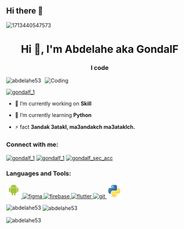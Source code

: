 ## Hi there 👋

![1713440547573](https://github.com/Abdelahe53/Abdelahe53/assets/74936090/582fb38a-0761-4d71-9838-2fc9e029eca6)
<h1 align="center">Hi 👋, I'm Abdelahe aka GondalF</h1>
<h3 align="center">I code</h3>
<img align="right" alt="Coding" width="400" src="https://i.gifer.com/Ow1T.gif">

<p align="left"> <img src="https://komarev.com/ghpvc/?username=abdelahe53&label=Profile%20views&color=0e75b6&style=flat" alt="abdelahe53" /> </p>

<p align="left"> <a href="https://twitter.com/gondalf_1" target="blank"><img src="https://img.shields.io/twitter/follow/gondalf_1?logo=twitter&style=for-the-badge" alt="gondalf_1" /></a> </p>

- 🔭 I’m currently working on **Skill**

- 🌱 I’m currently learning **Python**

- ⚡ fact **3andak 3atakl, ma3andakch ma3ataklch.**

<h3 align="left">Connect with me:</h3>
<p align="left">
<a href="https://twitter.com/gondalf_1" target="blank"><img align="center" src="https://raw.githubusercontent.com/rahuldkjain/github-profile-readme-generator/master/src/images/icons/Social/twitter.svg" alt="gondalf_1" height="30" width="40" /></a>
<a href="https://instagram.com/gondalf_1" target="blank"><img align="center" src="https://raw.githubusercontent.com/rahuldkjain/github-profile-readme-generator/master/src/images/icons/Social/instagram.svg" alt="gondalf_1" height="30" width="40" /></a>
<a href="https://discord.gg/gondalf_sec_acc" target="blank"><img align="center" src="https://raw.githubusercontent.com/rahuldkjain/github-profile-readme-generator/master/src/images/icons/Social/discord.svg" alt="gondalf_sec_acc" height="30" width="40" /></a>
</p>

<h3 align="left">Languages and Tools:</h3>
<p align="left"> <a href="https://developer.android.com" target="_blank" rel="noreferrer"> <img src="https://raw.githubusercontent.com/devicons/devicon/master/icons/android/android-original-wordmark.svg" alt="android" width="40" height="40"/> </a> <a href="https://www.figma.com/" target="_blank" rel="noreferrer"> <img src="https://www.vectorlogo.zone/logos/figma/figma-icon.svg" alt="figma" width="40" height="40"/> </a> <a href="https://firebase.google.com/" target="_blank" rel="noreferrer"> <img src="https://www.vectorlogo.zone/logos/firebase/firebase-icon.svg" alt="firebase" width="40" height="40"/> </a> <a href="https://flutter.dev" target="_blank" rel="noreferrer"> <img src="https://www.vectorlogo.zone/logos/flutterio/flutterio-icon.svg" alt="flutter" width="40" height="40"/> </a> <a href="https://git-scm.com/" target="_blank" rel="noreferrer"> <img src="https://www.vectorlogo.zone/logos/git-scm/git-scm-icon.svg" alt="git" width="40" height="40"/> </a> <a href="https://www.python.org" target="_blank" rel="noreferrer"> <img src="https://raw.githubusercontent.com/devicons/devicon/master/icons/python/python-original.svg" alt="python" width="40" height="40"/> </a> </p>

<p><img align="left" src="https://github-readme-stats.vercel.app/api/top-langs?username=abdelahe53&show_icons=true&locale=en&layout=compact" alt="abdelahe53" /></p>

<p>&nbsp;<img align="center" src="https://github-readme-stats.vercel.app/api?username=abdelahe53&show_icons=true&locale=en" alt="abdelahe53" /></p>

<p><img align="center" src="https://github-readme-streak-stats.herokuapp.com/?user=abdelahe53&" alt="abdelahe53" /></p>

